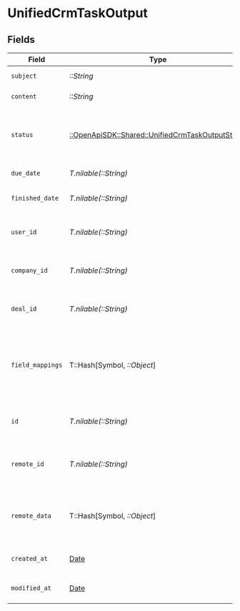 # UnifiedCrmTaskOutput


## Fields

| Field                                                                                                 | Type                                                                                                  | Required                                                                                              | Description                                                                                           | Example                                                                                               |
| ----------------------------------------------------------------------------------------------------- | ----------------------------------------------------------------------------------------------------- | ----------------------------------------------------------------------------------------------------- | ----------------------------------------------------------------------------------------------------- | ----------------------------------------------------------------------------------------------------- |
| `subject`                                                                                             | *::String*                                                                                            | :heavy_check_mark:                                                                                    | The subject of the task                                                                               | Answer customers                                                                                      |
| `content`                                                                                             | *::String*                                                                                            | :heavy_check_mark:                                                                                    | The content of the task                                                                               | Prepare email campaign                                                                                |
| `status`                                                                                              | [::OpenApiSDK::Shared::UnifiedCrmTaskOutputStatus](../../models/shared/unifiedcrmtaskoutputstatus.md) | :heavy_check_mark:                                                                                    | The status of the task. Authorized values are PENDING, COMPLETED.                                     | PENDING                                                                                               |
| `due_date`                                                                                            | *T.nilable(::String)*                                                                                 | :heavy_minus_sign:                                                                                    | The due date of the task                                                                              | 2024-10-01T12:00:00Z                                                                                  |
| `finished_date`                                                                                       | *T.nilable(::String)*                                                                                 | :heavy_minus_sign:                                                                                    | The finished date of the task                                                                         | 2024-10-01T12:00:00Z                                                                                  |
| `user_id`                                                                                             | *T.nilable(::String)*                                                                                 | :heavy_minus_sign:                                                                                    | The UUID of the user tied to the task                                                                 | 801f9ede-c698-4e66-a7fc-48d19eebaa4f                                                                  |
| `company_id`                                                                                          | *T.nilable(::String)*                                                                                 | :heavy_minus_sign:                                                                                    | The UUID of the company tied to the task                                                              | 801f9ede-c698-4e66-a7fc-48d19eebaa4f                                                                  |
| `deal_id`                                                                                             | *T.nilable(::String)*                                                                                 | :heavy_minus_sign:                                                                                    | The UUID of the deal tied to the task                                                                 | 801f9ede-c698-4e66-a7fc-48d19eebaa4f                                                                  |
| `field_mappings`                                                                                      | T::Hash[Symbol, *::Object*]                                                                           | :heavy_minus_sign:                                                                                    | The custom field mappings of the task between the remote 3rd party & Panora                           | {<br/>"fav_dish": "broccoli",<br/>"fav_color": "red"<br/>}                                            |
| `id`                                                                                                  | *T.nilable(::String)*                                                                                 | :heavy_minus_sign:                                                                                    | The UUID of the task                                                                                  | 801f9ede-c698-4e66-a7fc-48d19eebaa4f                                                                  |
| `remote_id`                                                                                           | *T.nilable(::String)*                                                                                 | :heavy_minus_sign:                                                                                    | The ID of the task in the context of the Crm 3rd Party                                                | id_1                                                                                                  |
| `remote_data`                                                                                         | T::Hash[Symbol, *::Object*]                                                                           | :heavy_minus_sign:                                                                                    | The remote data of the task in the context of the Crm 3rd Party                                       | {<br/>"key1": "value1",<br/>"key2": 42,<br/>"key3": true<br/>}                                        |
| `created_at`                                                                                          | [Date](https://ruby-doc.org/stdlib-2.6.1/libdoc/date/rdoc/Date.html)                                  | :heavy_minus_sign:                                                                                    | The created date of the object                                                                        | 2024-10-01T12:00:00Z                                                                                  |
| `modified_at`                                                                                         | [Date](https://ruby-doc.org/stdlib-2.6.1/libdoc/date/rdoc/Date.html)                                  | :heavy_minus_sign:                                                                                    | The modified date of the object                                                                       | 2024-10-01T12:00:00Z                                                                                  |
